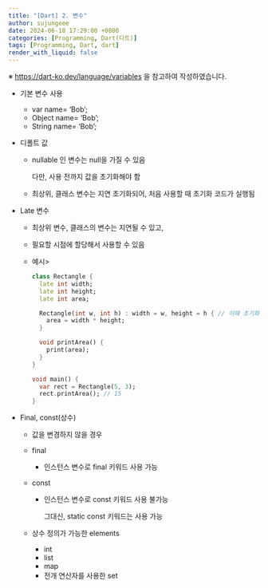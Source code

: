 ```yaml
---
title: "[Dart] 2. 변수"
author: sujungeee
date: 2024-06-18 17:29:00 +0800
categories: [Programming, Dart(다트)]
tags: [Programming, Dart, dart]
render_with_liquid: false
---
```




※ https://dart-ko.dev/language/variables 을 참고하여 작성하였습니다.



- 기본 변수 사용

  - var name= ‘Bob’;
  - Object name= ‘Bob’;
  - String name= ‘Bob’;

- 디폴트 값

  - nullable 인 변수는 null을 가질 수 있음

    다만, 사용 전까지 값을 초기화해야 함

  - 최상위, 클래스 변수는 지연 초기화되어, 처음 사용할 때 초기화 코드가 실행됨

- Late 변수

  - 최상위 변수, 클래스의 변수는 지연될 수 있고,

  - 필요할 시점에 할당해서 사용할 수 있음

  - 예시>

    ```dart
    class Rectangle {
      late int width;
      late int height;
      late int area;
    
      Rectangle(int w, int h) : width = w, height = h { // 이때 초기화
        area = width * height; 
      }
    
      void printArea() {
        print(area);
      }
    }
    
    void main() {
      var rect = Rectangle(5, 3);
      rect.printArea(); // 15
    }
    ```

- Final, const(상수)

  - 값을 변경하지 않을 경우

  - final

    - 인스턴스 변수로 final 키워드 사용 가능

  - const

    - 인스턴스 변수로 const 키워드 사용 불가능

      그대신, static const 키워드는 사용 가능

  - 상수 정의가 가능한 elements

    - int
    - list
    - map
    - 전개 연산자를 사용한 set
